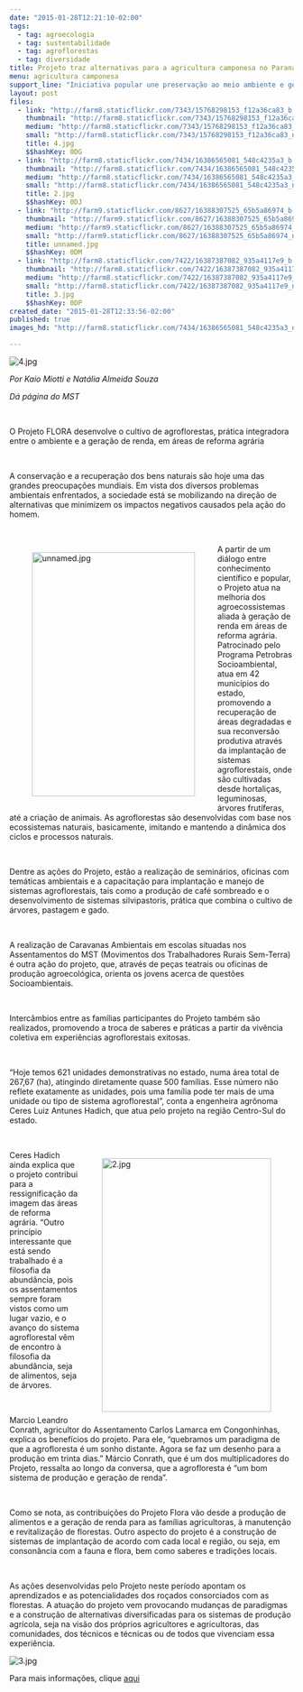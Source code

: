 ```yaml
---
date: "2015-01-28T12:21:10-02:00"
tags:
  - tag: agroecologia
  - tag: sustentabilidade
  - tag: agroflorestas
  - tag: diversidade
title: Projeto traz alternativas para a agricultura camponesa no Paraná
menu: agricultura camponesa
support_line: "Iniciativa popular une preservação ao meio ambiente e geração de renda "
layout: post
files:
  - link: "http://farm8.staticflickr.com/7343/15768298153_f12a36ca83_b.jpg"
    thumbnail: "http://farm8.staticflickr.com/7343/15768298153_f12a36ca83_t.jpg"
    medium: "http://farm8.staticflickr.com/7343/15768298153_f12a36ca83_z.jpg"
    small: "http://farm8.staticflickr.com/7343/15768298153_f12a36ca83_n.jpg"
    title: 4.jpg
    $$hashKey: 0DG
  - link: "http://farm8.staticflickr.com/7434/16386565081_548c4235a3_b.jpg"
    thumbnail: "http://farm8.staticflickr.com/7434/16386565081_548c4235a3_t.jpg"
    medium: "http://farm8.staticflickr.com/7434/16386565081_548c4235a3_z.jpg"
    small: "http://farm8.staticflickr.com/7434/16386565081_548c4235a3_n.jpg"
    title: 2.jpg
    $$hashKey: 0DJ
  - link: "http://farm9.staticflickr.com/8627/16388307525_65b5a86974_b.jpg"
    thumbnail: "http://farm9.staticflickr.com/8627/16388307525_65b5a86974_t.jpg"
    medium: "http://farm9.staticflickr.com/8627/16388307525_65b5a86974_z.jpg"
    small: "http://farm9.staticflickr.com/8627/16388307525_65b5a86974_n.jpg"
    title: unnamed.jpg
    $$hashKey: 0DM
  - link: "http://farm8.staticflickr.com/7422/16387387082_935a4117e9_b.jpg"
    thumbnail: "http://farm8.staticflickr.com/7422/16387387082_935a4117e9_t.jpg"
    medium: "http://farm8.staticflickr.com/7422/16387387082_935a4117e9_z.jpg"
    small: "http://farm8.staticflickr.com/7422/16387387082_935a4117e9_n.jpg"
    title: 3.jpg
    $$hashKey: 0DP
created_date: "2015-01-28T12:33:56-02:00"
published: true
images_hd: "http://farm8.staticflickr.com/7434/16386565081_548c4235a3_n.jpg"

---
```

<p><img alt="4.jpg" src="http://farm8.staticflickr.com/7343/15768298153_f12a36ca83_b.jpg" /></p>

<p><em>Por Kaio Miotti e Nat&aacute;lia Almeida Souza</em></p>

<p><em>D&aacute; p&aacute;gina do MST</em></p>

<p>&nbsp;</p>

<p>O Projeto FLORA desenvolve o cultivo de agroflorestas, pr&aacute;tica integradora entre o ambiente e a gera&ccedil;&atilde;o de renda, em &aacute;reas de reforma agr&aacute;ria</p>

<p>&nbsp;</p>

<p>A conserva&ccedil;&atilde;o e a recupera&ccedil;&atilde;o dos bens naturais s&atilde;o hoje uma das grandes preocupa&ccedil;&otilde;es mundiais. Em vista dos diversos problemas ambientais enfrentados, a sociedade est&aacute; se mobilizando na dire&ccedil;&atilde;o de alternativas que minimizem os impactos negativos causados pela a&ccedil;&atilde;o do homem.</p>

<p>&nbsp;</p>

<figure class="image" style="float:left"><img alt="unnamed.jpg" height="433" src="http://farm9.staticflickr.com/8627/16388307525_65b5a86974_b.jpg" width="289" />
<figcaption></figcaption>
</figure>

<p>A partir de um di&aacute;logo entre conhecimento cient&iacute;fico e popular, o Projeto atua na melhoria dos agroecossistemas aliada &agrave; gera&ccedil;&atilde;o de renda em &aacute;reas de reforma agr&aacute;ria. Patrocinado pelo Programa Petrobras Socioambiental, atua em 42 munic&iacute;pios do estado, promovendo a recupera&ccedil;&atilde;o de &aacute;reas degradadas e sua reconvers&atilde;o produtiva atrav&eacute;s da implanta&ccedil;&atilde;o de sistemas agroflorestais, onde s&atilde;o cultivadas desde hortali&ccedil;as, leguminosas, &aacute;rvores frut&iacute;feras, at&eacute; a cria&ccedil;&atilde;o de animais. As agroflorestas s&atilde;o desenvolvidas com base nos ecossistemas naturais, basicamente, imitando e mantendo a din&acirc;mica dos ciclos e processos naturais.</p>

<p>&nbsp;</p>

<p>Dentre as a&ccedil;&otilde;es do Projeto, est&atilde;o a realiza&ccedil;&atilde;o de semin&aacute;rios, oficinas com tem&aacute;ticas ambientais e a capacita&ccedil;&atilde;o para implanta&ccedil;&atilde;o e manejo de sistemas agroflorestais, tais como a produ&ccedil;&atilde;o de caf&eacute; sombreado e o desenvolvimento de sistemas silvipastoris, pr&aacute;tica que combina o cultivo de &aacute;rvores, pastagem e gado.</p>

<p>&nbsp;</p>

<p>A realiza&ccedil;&atilde;o de Caravanas Ambientais em escolas situadas nos Assentamentos do MST (Movimentos dos Trabalhadores Rurais Sem-Terra) &eacute; outra a&ccedil;&atilde;o do projeto, que, atrav&eacute;s de pe&ccedil;as teatrais ou oficinas de produ&ccedil;&atilde;o agroecol&oacute;gica, orienta os jovens acerca de quest&otilde;es Socioambientais.</p>

<p>&nbsp;</p>

<p>Interc&acirc;mbios entre as fam&iacute;lias participantes do Projeto tamb&eacute;m s&atilde;o realizados, promovendo a troca de saberes e pr&aacute;ticas a partir da viv&ecirc;ncia coletiva em experi&ecirc;ncias agroflorestais exitosas.</p>

<p>&nbsp;</p>

<p>&ldquo;Hoje temos 621 unidades demonstrativas no estado, numa &aacute;rea total de 267,67 (ha), atingindo diretamente quase 500 fam&iacute;lias. Esse n&uacute;mero n&atilde;o reflete exatamente as unidades, pois uma fam&iacute;lia pode ter mais de uma unidade ou tipo de sistema agroflorestal&rdquo;, conta a engenheira agr&ocirc;noma Ceres Luiz Antunes Hadich, que atua pelo projeto na regi&atilde;o Centro-Sul do estado.</p>

<p>&nbsp;</p>

<figure class="image" style="float:right"><img alt="2.jpg" height="450" src="http://farm8.staticflickr.com/7434/16386565081_548c4235a3_b.jpg" width="300" />
<figcaption></figcaption>
</figure>

<p>Ceres Hadich ainda explica que o projeto contribui para a ressignifica&ccedil;&atilde;o da imagem das &aacute;reas de reforma agr&aacute;ria. &ldquo;Outro princ&iacute;pio interessante que est&aacute; sendo trabalhado &eacute; a filosofia da abund&acirc;ncia, pois os assentamentos sempre foram vistos como um lugar vazio, e o avan&ccedil;o do sistema agroflorestal v&ecirc;m de encontro &agrave; filosofia da abund&acirc;ncia, seja de alimentos, seja de &aacute;rvores.</p>

<p>&nbsp;</p>

<p>Marcio Leandro Conrath, agricultor do Assentamento Carlos Lamarca em Congonhinhas, explica os benef&iacute;cios do projeto. Para ele, &ldquo;quebramos um paradigma de que a agrofloresta &eacute; um sonho distante. Agora se faz um desenho para a produ&ccedil;&atilde;o em trinta dias.&rdquo; M&aacute;rcio Conrath, que &eacute; um dos multiplicadores do Projeto, ressalta ao longo da conversa, que a agrofloresta &eacute; &ldquo;um bom sistema de produ&ccedil;&atilde;o e gera&ccedil;&atilde;o de renda&rdquo;.</p>

<p>&nbsp;</p>

<p>Como se nota, as contribui&ccedil;&otilde;es do Projeto Flora v&atilde;o desde a produ&ccedil;&atilde;o de alimentos e a gera&ccedil;&atilde;o de renda para as fam&iacute;lias agricultoras, &agrave; manuten&ccedil;&atilde;o e revitaliza&ccedil;&atilde;o de florestas. Outro aspecto do projeto &eacute; a constru&ccedil;&atilde;o de sistemas de implanta&ccedil;&atilde;o de acordo com cada local e regi&atilde;o, ou seja, em conson&acirc;ncia com a fauna e flora, bem como saberes e tradi&ccedil;&otilde;es locais.</p>

<p>&nbsp;</p>

<p>As a&ccedil;&otilde;es desenvolvidas pelo Projeto neste per&iacute;odo apontam os aprendizados e as potencialidades dos ro&ccedil;ados consorciados com as florestas. A atua&ccedil;&atilde;o do projeto vem provocando mudan&ccedil;as de paradigmas e a constru&ccedil;&atilde;o de alternativas diversificadas para os sistemas de produ&ccedil;&atilde;o agr&iacute;cola, seja na vis&atilde;o dos pr&oacute;prios agricultores e agricultoras, das comunidades, dos t&eacute;cnicos e t&eacute;cnicas ou de todos que vivenciam essa experi&ecirc;ncia.</p>

<p><img alt="3.jpg" src="http://farm8.staticflickr.com/7422/16387387082_935a4117e9_b.jpg" /></p>

<p>Para mais informa&ccedil;&otilde;es, clique <a href="http://www.projetoflora.com/">aqui </a></p>
